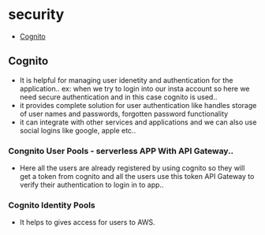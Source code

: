 # security
- [ Cognito ](#Cognito)
## Cognito
- It is helpful for managing user idenetity and authentication for the application..
ex: when we try to login into our insta account so here we need secure authentication and in this case cognito is used..
- it provides complete solution for user authentication like handles storage of user names and passwords, forgotten password functionality
- it can integrate with other services and applications and we can also use social logins like google, apple etc..

### Congnito User Pools - serverless APP With API Gateway..
- Here all the users are already registered by using cognito so they will get a token from cognito and all the users use this token API Gateway to verify their authentication to login in to app.. 

### Cognito Identity Pools

- It helps to gives access for users to AWS.
